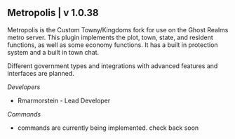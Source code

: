 ## Metropolis | v 1.0.38

Metropolis is the Custom Towny/Kingdoms fork for use on the Ghost Realms metro server. This plugin implements the plot,
town, state, and resident functions, as well as some economy functions. It has a built in protection system and a built
in town chat.

Different government types and integrations with advanced features and interfaces are planned.

_Developers_

* Rmarmorstein - Lead Developer


_Commands_

* commands are currently being implemented. check back soon



